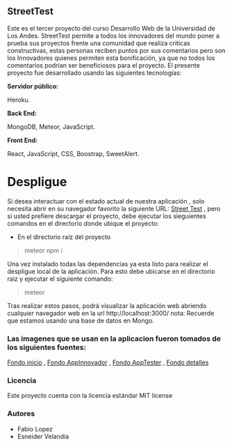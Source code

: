 ## StreetTest

Este es el tercer proyecto del curso Desarrollo Web de la Universidad de Los Andes. StreetTest permite a todos los innovadores del mundo poner a prueba sus proyectos frente una comunidad que realiza criticas constructivas, estas personas reciben puntos por sus comentarios pero son los Innovadores quienes permiten esta bonificación, ya que no todos los comentarios podrían ser beneficiosos para el proyecto.
El presente proyecto fue desarrollado usando las siguientes tecnologías:

**Servidor público:** 

Heroku.

**Back End:** 

MongoDB, Meteor, JavaScript.

**Front End:** 

React, JavaScript, CSS, Boostrap, SweetAlert.

# Despligue

Si desea interactuar con el estado actual de nuestra aplicación , solo necesita abrir en su navegador favorito la siguiente URL: [Street Test](https://streettestapp.herokuapp.com/) , 
pero si usted prefiere descargar el proyecto, debe ejecutar los sieguientes comandos en el directorio donde ubique el proyecto:
* En el directorio raíz del proyecto

> meteor npm i

Una vez instalado todas las dependencias ya esta listo para realizar el despligue local de la aplicación. Para esto debe ubicarse 
en el directorio raiz y ejecutar el siguiente comando:

> meteor

Tras realizar estos pasos, podrá visualizar la aplicación web abriendo cualquier navegador web en la url http://localhost:3000/
nota: Recuerde que estamos usando una base de datos en Mongo.

### Las imagenes que se usan en la aplicacion fueron tomados de los siguientes fuentes:
[Fondo inicio](https://ak6.picdn.net/shutterstock/videos/4805756/thumb/1.jpg) ,
[Fondo AppInnovador](https://www.celi.it/wp-content/uploads/2016/09/Innovative-SMEs.jpg) ,
[Fondo AppTester](https://wallpaperscraft.com/image/books_notebooks_watch_pens_pen_67310_1920x1080.jpg) ,
[Fondo detalles](https://image.freepik.com/vetores-gratis/projeto-de-fundo-de-mosaico-de-triangulo-abstrato_1164-1262.jpg)

### Licencia
Este proyecto cuenta con la licencia estándar MIT license

### Autores
* Fabio Lopez  
* Esneider Velandia
